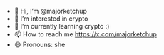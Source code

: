 - 👋 Hi, I’m @majorketchup
- 👀 I’m interested in crypto
- 🌱 I’m currently learning crypto :)
- 📫 How to reach me https://x.com/majorketchup
- 😄 Pronouns: she
